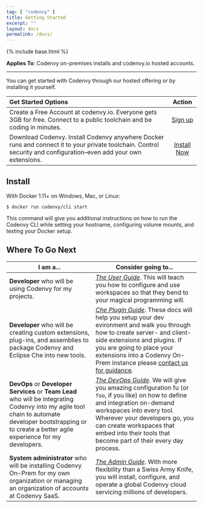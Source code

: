 ```yaml
---
tag: [ "codenvy" ]
title: Getting Started
excerpt: ""
layout: docs
permalink: /docs/
---
```

{% include base.html %}


**Applies To**: Codenvy on-premises installs and codenvy.io hosted accounts.

---
You can get started with Codenvy through our hosted offering or by installing it yourself.

| Get Started Options | Action |
|:--- | :---: |
|Create a Free Account at codenvy.io. Everyone gets 3GB for free. Connect to a public toolchain and be coding in minutes.| [Sign up](https://codenvy.io/)
|Download Codenvy. Install Codenvy anywhere Docker runs and connect it to your private toolchain. Control security and configuration–even add your own extensions.|[Install Now](#install)

## Install
With Docker 1.11+ on Windows, Mac, or Linux:
```
$ docker run codenvy/cli start
```
This command will give you additional instructions on how to run the Codenvy CLI while setting your hostname, configuring volume mounts, and testing your Docker setup.


## Where To Go Next  

| I am a...   | Consider going to... |
| --- | --- |
| **Developer** who will be using Codenvy for my projects. | [*The User Guide*]({{base}}/docs/getting-started/admin-intro/index.html). This will teach you how to configure and use workspaces so that they bend to your magical programming will. |
| **Developer** who will be creating custom extensions, plug-ins, and assemblies to package Codenvy and Eclipse Che into new tools. | [*Che Plugin Guide*](https://www.eclipse.org/che/docs/plugins/introduction/index.html). These docs will help you setup your dev evironment and walk you through how to create server- and client-side extensions and plugins. If you are going to place your extensions into a Codenvy On-Prem instance please [contact us for guidance](https://codenvy.com/contact/questions/). |
| **DevOps** or **Developer Services** or **Team Lead** who will be integrating Codenvy into my agile tool chain to automate developer bootstrapping or to create a better agile experience for my developers. | [*The DevOps Guide*]({{base}}/docs/integration-guide/workspace-automation/index.html). We will give you amazing configuration fu (or `foo`, if you like) on how to define and integration on-demand workspaces into every tool. Wherever your developers go, you can create workspaces that embed into their tools that become part of their every day process. |
| **System administrator** who will be installing Codenvy On-Prem for my own organization or managing an organization of accounts at Codenvy SaaS. | [*The Admin Guide*]({{base}}/docs/admin-guide/installation/index.html). With more flexibility than a Swiss Army Knife, you will install, configure, and operate a global Codenvy cloud servicing millions of developers. |
